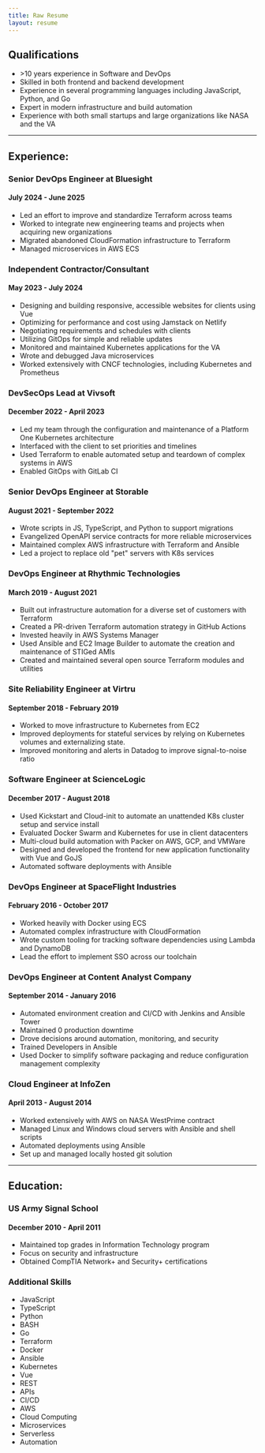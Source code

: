 ```yaml
---
title: Raw Resume
layout: resume
---
```

<div class="jobs-list qual-container">  
<Card class="job">

## Qualifications
* \>10 years experience in Software and DevOps
* Skilled in both frontend and backend development
* Experience in several programming languages including JavaScript, Python, and Go
* Expert in modern infrastructure and build automation
* Experience with both small startups and large organizations like NASA and the VA

</Card>
</div>

-------------------------------------------

## Experience:
<div class="jobs-list">
<Card class="job">

### Senior DevOps Engineer at Bluesight
#### July 2024 - June 2025
* Led an effort to improve and standardize Terraform across teams
* Worked to integrate new engineering teams and projects when acquiring new organizations
* Migrated abandoned CloudFormation infrastructure to Terraform
* Managed microservices in AWS ECS

</Card>
<Card class="job">

### Independent Contractor/Consultant
#### May 2023 - July 2024
* Designing and building responsive, accessible websites for clients using Vue
* Optimizing for performance and cost using Jamstack on Netlify
* Negotiating requirements and schedules with clients
* Utilizing GitOps for simple and reliable updates
* Monitored and maintained Kubernetes applications for the VA
* Wrote and debugged Java microservices
* Worked extensively with CNCF technologies, including Kubernetes and Prometheus

</Card>
<Card class="job">

### DevSecOps Lead at Vivsoft
#### December 2022 - April 2023
* Led my team through the configuration and maintenance of a Platform One Kubernetes architecture
* Interfaced with the client to set priorities and timelines
* Used Terraform to enable automated setup and teardown of complex systems in AWS
* Enabled GitOps with GitLab CI

</Card>
<Card class="job">

### Senior DevOps Engineer at Storable
#### August 2021 - September 2022
* Wrote scripts in JS, TypeScript, and Python to support migrations
* Evangelized OpenAPI service contracts for more reliable microservices
* Maintained complex AWS infrastructure with Terraform and Ansible
* Led a project to replace old "pet" servers with K8s services

</Card>
<Card class="job">

### DevOps Engineer at Rhythmic Technologies
#### March 2019 - August 2021
* Built out infrastructure automation for a diverse set of customers with Terraform
* Created a PR-driven Terraform automation strategy in GitHub Actions
* Invested heavily in AWS Systems Manager
* Used Ansible and EC2 Image Builder to automate the creation and maintenance of STIGed AMIs
* Created and maintained several open source Terraform modules and utilities

</Card>
<Card class="job">

### Site Reliability Engineer at Virtru
#### September 2018 - February 2019
* Worked to move infrastructure to Kubernetes from EC2
* Improved deployments for stateful services by relying on Kubernetes volumes and externalizing state.
* Improved monitoring and alerts in Datadog to improve signal-to-noise ratio

</Card>
<Card class="job">

### Software Engineer at ScienceLogic
#### December 2017 - August 2018
* Used Kickstart and Cloud-init to automate an unattended K8s cluster setup and service install
* Evaluated Docker Swarm and Kubernetes for use in client datacenters
* Multi-cloud build automation with Packer on AWS, GCP, and VMWare
* Designed and developed the frontend for new application functionality with Vue and GoJS
* Automated software deployments with Ansible

</Card>
<Card class="job">

### DevOps Engineer at SpaceFlight Industries
#### February 2016 - October 2017
* Worked heavily with Docker using ECS
* Automated complex infrastructure with CloudFormation
* Wrote custom tooling for tracking software dependencies using Lambda and DynamoDB
* Lead the effort to implement SSO across our toolchain

</Card>
<Card class="job">

### DevOps Engineer at Content Analyst Company
#### September 2014 - January 2016
* Automated environment creation and CI/CD with Jenkins and Ansible Tower
* Maintained 0 production downtime
* Drove decisions around automation, monitoring, and security
* Trained Developers in Ansible
* Used Docker to simplify software packaging and reduce configuration management complexity

</Card>
<Card class="job">

### Cloud Engineer at InfoZen
#### April 2013 - August 2014
* Worked extensively with AWS on NASA WestPrime contract
* Managed Linux and Windows cloud servers with Ansible and shell scripts
* Automated deployments using Ansible
* Set up and managed locally hosted git solution

</Card>

<Card class="filler job" />
</div>

-------------------------------------------

## Education:
<div class="education-list">
<Card class="education">

### US Army Signal School
#### December 2010 - April 2011
* Maintained top grades in Information Technology program
* Focus on security and infrastructure
* Obtained CompTIA Network+ and Security+ certifications

</Card>

<Card class="education skills">

### Additional Skills
- JavaScript
- TypeScript
- Python
- BASH
- Go
- Terraform
- Docker
- Ansible
- Kubernetes
- Vue
- REST
- APIs
- CI/CD
- AWS
- Cloud Computing
- Microservices
- Serverless
- Automation


</Card>

</div>

